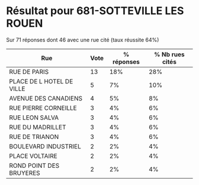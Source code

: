 # Résultat pour 681-SOTTEVILLE LES ROUEN

Sur 71 réponses dont 46 avec une rue cité (taux réussite 64%)

| Rue | Vote | % réponses | % Nb rues cités|
|-----|------|------------|----------------|
| RUE DE PARIS | 13 | 18% | 28%|
| PLACE DE L HOTEL DE VILLE | 5 | 7% | 10%|
| AVENUE DES CANADIENS | 4 | 5% | 8%|
| RUE PIERRE CORNEILLE | 3 | 4% | 6%|
| RUE LEON SALVA | 3 | 4% | 6%|
| RUE DU MADRILLET | 3 | 4% | 6%|
| RUE DE TRIANON | 3 | 4% | 6%|
| BOULEVARD INDUSTRIEL | 2 | 2% | 4%|
| PLACE VOLTAIRE | 2 | 2% | 4%|
| ROND POINT DES BRUYERES | 2 | 2% | 4%|
